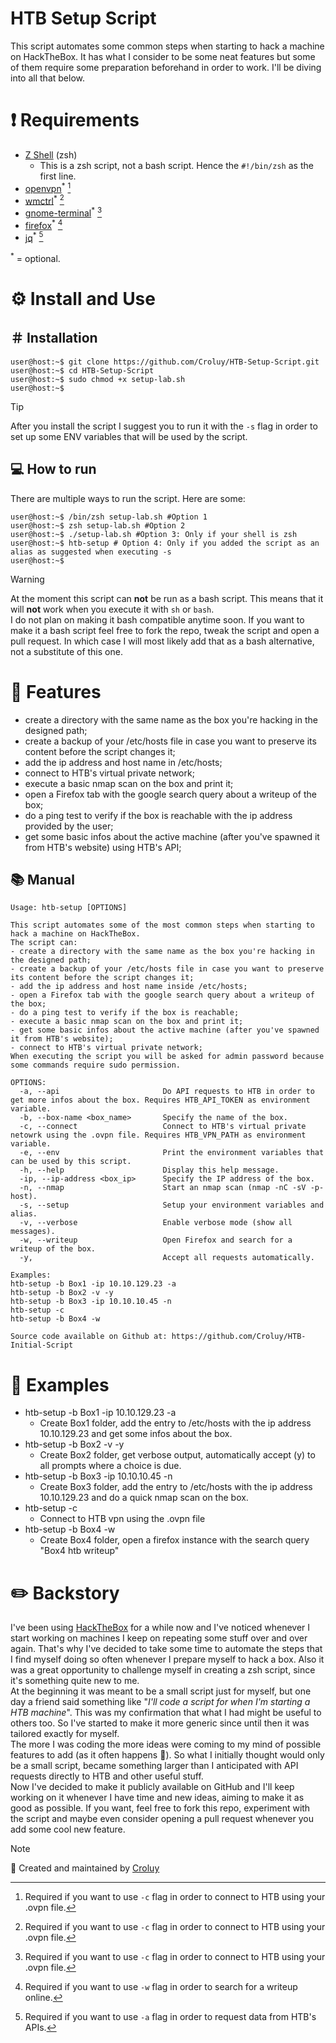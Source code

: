 # HTB Setup Script
This script automates some common steps when starting to hack a machine on HackTheBox. It has what I consider to be some neat features but some of them require some preparation beforehand in order to work. I'll be diving into all that below.

# ❗️ Requirements
- [Z Shell](https://gist.github.com/derhuerst/12a1558a4b408b3b2b6e#file-intro-md) (zsh)
  - This is a zsh script, not a bash script. Hence the `#!/bin/zsh` as the first line.
- [openvpn](https://www.ovpn.com/en/guides/debian)<sup>*</sup> [^1]
- [wmctrl](https://github.com/saravanabalagi/wmctrl)<sup>*</sup> [^1]
- [gnome-terminal](https://gitlab.gnome.org/GNOME/gnome-terminal)<sup>*</sup> [^1]
- [firefox](https://www.geeksforgeeks.org/how-to-launch-firefox-from-linux-terminal/)<sup>*</sup> [^2]
- [jq](https://jqlang.github.io/jq/download/)<sup>*</sup> [^3]

<sup>*</sup> = optional.

# ⚙️ Install and Use
## ＃ Installation
```shell
user@host:~$ git clone https://github.com/Croluy/HTB-Setup-Script.git
user@host:~$ cd HTB-Setup-Script
user@host:~$ sudo chmod +x setup-lab.sh
user@host:~$ 
```
> [!TIP]
> After you install the script I suggest you to run it with the `-s` flag in order to set up some ENV variables that will be used by the script.
## 💻 How to run
There are multiple ways to run the script. Here are some:
```shell
user@host:~$ /bin/zsh setup-lab.sh #Option 1
user@host:~$ zsh setup-lab.sh #Option 2
user@host:~$ ./setup-lab.sh #Option 3: Only if your shell is zsh
user@host:~$ htb-setup # Option 4: Only if you added the script as an alias as suggested when executing -s
user@host:~$
```
> [!WARNING]
> At the moment this script can **not** be run as a bash script. This means that it will **not** work when you execute it with `sh` or `bash`.<br>
> I do not plan on making it bash compatible anytime soon. If you want to make it a bash script feel free to fork the repo, tweak the script and open a pull request.
> In which case I will most likely add that as a bash alternative, not a substitute of this one.

[^1]: Required if you want to use `-c` flag in order to connect to HTB using your .ovpn file.
[^2]: Required if you want to use `-w` flag in order to search for a writeup online.
[^3]: Required if you want to use `-a` flag in order to request data from HTB's APIs.

# 🧬 Features
- create a directory with the same name as the box you're hacking in the designed path;
- create a backup of your /etc/hosts file in case you want to preserve its content before the script changes it;
- add the ip address and host name in /etc/hosts;
- connect to HTB's virtual private network;
- execute a basic nmap scan on the box and print it;
- open a Firefox tab with the google search query about a writeup of the box;
- do a ping test to verify if the box is reachable with the ip address provided by the user;
- get some basic infos about the active machine (after you've spawned it from HTB's website) using HTB's API;

## 📚 Manual
```console
Usage: htb-setup [OPTIONS]

This script automates some of the most common steps when starting to hack a machine on HackTheBox.
The script can:
- create a directory with the same name as the box you're hacking in the designed path;
- create a backup of your /etc/hosts file in case you want to preserve its content before the script changes it;
- add the ip address and host name inside /etc/hosts;
- open a Firefox tab with the google search query about a writeup of the box;
- do a ping test to verify if the box is reachable;
- execute a basic nmap scan on the box and print it;
- get some basic infos about the active machine (after you've spawned it from HTB's website);
- connect to HTB's virtual private network;
When executing the script you will be asked for admin password because some commands require sudo permission.

OPTIONS:
  -a, --api                       Do API requests to HTB in order to get more infos about the box. Requires HTB_API_TOKEN as environment variable.
  -b, --box-name <box_name>       Specify the name of the box.
  -c, --connect                   Connect to HTB's virtual private netowrk using the .ovpn file. Requires HTB_VPN_PATH as environment variable.
  -e, --env                       Print the environment variables that can be used by this script.
  -h, --help                      Display this help message.
  -ip, --ip-address <box_ip>      Specify the IP address of the box.
  -n, --nmap                      Start an nmap scan (nmap -nC -sV -p- host).
  -s, --setup                     Setup your environment variables and alias.
  -v, --verbose                   Enable verbose mode (show all messages).
  -w, --writeup                   Open Firefox and search for a writeup of the box.
  -y,                             Accept all requests automatically.

Examples:
htb-setup -b Box1 -ip 10.10.129.23 -a
htb-setup -b Box2 -v -y                                                                                                                             
htb-setup -b Box3 -ip 10.10.10.45 -n
htb-setup -c
htb-setup -b Box4 -w

Source code available on Github at: https://github.com/Croluy/HTB-Initial-Script
```

# 📄 Examples
- htb-setup -b Box1 -ip 10.10.129.23 -a
  - Create Box1 folder, add the entry to /etc/hosts with the ip address 10.10.129.23 and get some infos about the box.
- htb-setup -b Box2 -v -y
  - Create Box2 folder, get verbose output, automatically accept (y) to all prompts where a choice is due.
- htb-setup -b Box3 -ip 10.10.10.45 -n
  - Create Box3 folder, add the entry to /etc/hosts with the ip address 10.10.129.23 and do a quick nmap scan on the box.
- htb-setup -c
  - Connect to HTB vpn using the .ovpn file
- htb-setup -b Box4 -w
  - Create Box4 folder, open a firefox instance with the search query "Box4 htb writeup"

# ✏️ Backstory
I've been using [HackTheBox](https://app.hackthebox.com) for a while now and I've noticed whenever I start working on machines I keep on repeating some stuff over and over again. That's why I've decided to take some time to automate the steps that I find myself doing so often whenever I prepare myself to hack a box. Also it was a great opportunity to challenge myself in creating a zsh script, since it's something quite new to me.<br>
At the beginning it was meant to be a small script just for myself, but one day a friend said something like "_I'll code a script for when I'm starting a HTB machine_". This was my confirmation that what I had might be useful to others too. So I've started to make it more generic since until then it was tailored exactly for myself.<br>
The more I was coding the more ideas were coming to my mind of possible features to add (as it often happens 👀). So what I initially thought would only be a small script, became something larger than I anticipated with API requests directly to HTB and other useful stuff.<br>
Now I've decided to make it publicly available on GitHub and I'll keep working on it whenever I have time and new ideas, aiming to make it as good as possible. If you want, feel free to fork this repo, experiment with the script and maybe even consider opening a pull request whenever you add some cool new feature.

> [!NOTE]
> 🌟 Created and maintained by [Croluy](https://github.com/Croluy)
